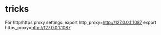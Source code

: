 # tricks
For http/https proxy settings:
export http_proxy=http://127.0.0.1:1087
export https_proxy=http://127.0.0.1:1087

